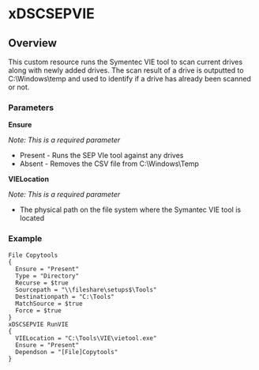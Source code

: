 # xDSCSEPVIE #

## Overview  ##

This custom resource runs the Symentec VIE tool to scan current drives along with newly added drives. The scan result of a drive is outputted to C:\Windows\temp and used to identify if a drive has already been scanned or not.

### Parameters ###

**Ensure**

*Note: This is a required parameter*

- Present - Runs the SEP VIe tool against any drives
- Absent - Removes the CSV file from C:\Windows\Temp


**VIELocation**

*Note: This is a required parameter*

- The physical path on the file system where the Symantec VIE tool is located

### Example ###

    File Copytools
    {
      Ensure = "Present"
      Type = "Directory"
      Recurse = $true
      Sourcepath = "\\fileshare\setups$\Tools"
      Destinationpath = "C:\Tools"
      MatchSource = $true
      Force = $true
    }
    xDSCSEPVIE RunVIE
    {
      VIELocation = "C:\Tools\VIE\vietool.exe"
      Ensure = "Present"
      Dependson = "[File]Copytools"
    }
